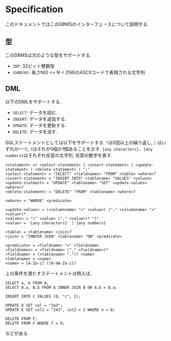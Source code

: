 # Specification

このドキュメントではこのDBMSのインターフェースについて説明する.

## 型
このDBMSは次のような型をサポートする. 

- `INT`: 32ビット整数型
- `CHAR(N)`: 長さN(0 <= N < 256)のASCIIコードで表現される文字列

## DML

以下のDMLをサポートする.

- `SELECT`: データを読む.
- `INSERT`: データを追加する. 
- `UPDATE`: データを更新する. 
- `DELETE`: データを消す.

SQLステートメントとしては以下をサポートする.
`*`は0回以上の繰り返し, `|` はいずれか一つ, `?`はそれが0個か1個あることを示す.
`{any characters}, {any numbers}`はそれぞれ任意の文字列, 任意の数字を表す.

```
<statement> =( <select-statement> | <insert-statement> | <update-statement> | <delete-statement> ) ";"
<select-statement> = "SELECT" <fieldnames> "FROM" <table> <where>?
<insert-statement> = "INSERT INTO" <tablename> "VALUES" <values>
<update-statment> = "UPDATE" <tablename> "SET" <update-values> <where>?
<delete-statement> = "DELETE" "FROM" <tablename> <where>? 

<where> = "WHERE" <predicate>

<update-values> = (<columnname> "=" <value>) ("," <columnname> "=" <value>)*
<values> = "(" <value> ("," <value>)* ")"
<value> = '{any characters}' | {any numbers}

<table> = <tablename> <join>?
<join> = "INNTER JOIN" <tablename> "ON" <predicate>

<predicate> = <fieldname> "=" <fieldname>
<fieldnames> = <fieldname> ("," <fieldname>)*
<fieldname> = (<tablename> ".")? <name>
<tablename> = <name>
<name> = [A-Za-z] ([0-9A-Za-z])
```

上の条件を満たすステートメントは例えば, 
```
SELECT a, b FROM A;
SELECT A.a, B.b FROM A INNER JOIN B ON A.b = B.a;

INSERT INTO C VALUES (0, "c", 2);

UPDATE D SET col = "2a3";
UPDATE E SET col1 = "243", col2 = 2 WHERE e = 0;

DELETE FROM F;
DELETE FROM F WHERE f = 0;
```
などがある.